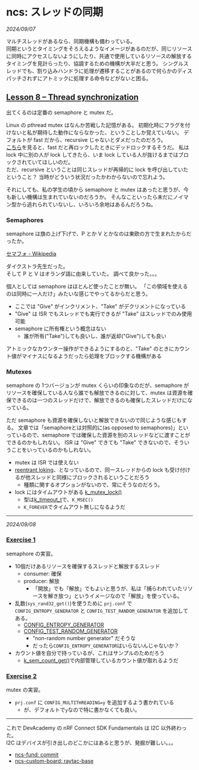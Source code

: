 # ncs: スレッドの同期

<i>2024/09/07</i>

マルチスレッドがあるなら、同期機構も備わっている。  
同期というとタイミングをそろえるようなイメージがあるのだが、同じリソースに同時にアクセスしないようにしたり、共通で使用しているリソースの解放するタイミングを見計らったり、協調するための機構が大半だと思う。
シングルスレッドでも、割り込みハンドラに処理が遷移することがあるので何らかのディスパッチされずにアトミックに処理する命令などがないと困る。

## [Lesson 8 – Thread synchronization](https://academy.nordicsemi.com/courses/nrf-connect-sdk-fundamentals/lessons/lesson-8-thread-synchronization/)

出てくるのは定番の semaphore と mutex だ。  

Linux の pthread mutex はなんか苦戦した記憶がある。
初期化時にフラグを付けないと私が期待した動作にならなかった、ということしか覚えていない。
デフォルトが fast だから、recursive じゃないとダメだったのだろう。  
[こちら](https://www.ibm.com/docs/ja/zos/2.2.0?topic=functions-pthread-mutex-lock-wait-lock-mutex-object)を見ると、fast だと再ロックしたときにデッドロックするそうだ。
私は lock 中に別の人が lock してきたら、いま lock している人が抜けるまではブロックされていてほしいのだ。  
ただ、recursive ということは同じスレッドが再帰的に lock を呼び出していたということ？ 
当時がどういう状況だったかわからないので忘れよう。

それにしても、私の学生の頃から semaphore と mutex はあったと思うが、今も新しい機構は生まれていないのだろうか。
そんなこといったら未だにノイマン型から逃れられていないし、いろいろ余地はあるんだろうね。

### Semaphores

semaphore は旗の上げ下げで、P とか V とかなのは東欧の方で生まれたからだったか。

[セマフォ - Wikipedia](https://ja.wikipedia.org/wiki/%E3%82%BB%E3%83%9E%E3%83%95%E3%82%A9)

ダイクストラ先生だった。  
そして P と V はオランダ語に由来していた。
調べて良かった。。。

個人としては semaphore はほとんど使ったことが無い。
「この領域を使えるのは同時に一人だけ」みたいな感じでやってるからだと思う。

* ここでは "Give" がインクリメント、"Take" がデクリメントになっている
* "Give" は ISR でもスレッドでも実行できるが "Take" はスレッドでのみ使用可能
* semaphore に所有権という概念はない
  * 誰が所有("Take")しても良いし、誰が返却("Give")しても良い

アトミックなカウンター操作ができるようにするのと、"Take" のときにカウント値がマイナスになるようだったら処理をブロックする機構がある

### Mutexes

semaphore の 1つバージョンが mutex くらいの印象なのだが、semaphore がリソースを確保している人なら誰でも解放できるのに対して、mutex は資源を確保できるのは一つのスレッドだけで、解放できるのも確保したスレッドだけになっている。

ただ semaphore も資源を確保しないと解放できないので同じような感じもする。
文章では「semaphoreとは対照的に(as opposed to semaphores)」といっているので、semaphore では確保した資源を別のスレッドなどに渡すことができるのかもしれない。
ISR は "Give" できても "Take" できないので、そういうことをいっているのかもしれない。

* mutex は ISR では使えない
* [reentrant loking](https://docs.nordicsemi.com/bundle/ncs-latest/page/zephyr/kernel/services/synchronization/mutexes.html#reentrant_locking)、となっているので、同一スレッドからの lock も受け付けるが他スレッドと同様にブロックされるということだろう
  * 種類に関するオプションがないので、常にそうなのだろう。
* lock にはタイムアウトがある
  [k_mutex_lock()](https://docs.nordicsemi.com/bundle/ncs-latest/page/zephyr/kernel/services/synchronization/mutexes.html#c.k_mutex_lock)
  * 型は[k_timeout_t](https://docs.nordicsemi.com/bundle/ncs-latest/page/zephyr/kernel/services/timing/clocks.html#c.k_timeout_t)で、`K_MSEC()`
  * `K_FOREVER`でタイムアウト無しになるようだ

----

<i>2024/09/08</i>

### [Exercise 1](https://academy.nordicsemi.com/courses/nrf-connect-sdk-fundamentals/lessons/lesson-8-thread-synchronization/topic/exercise-1-8/)

semaphore の実習。

* 10個だけあるリソースを確保するスレッドと解放するスレッド
  * consumer: 確保
  * producer: 解放
    * 「開放」でも「解放」でもよいと思うが、私は「捕らわれていたリソースを解き放つ」というイメージなので「解放」を使っている。
* 乱数(`sys_rand32_get()`)を使うために `prj.conf` で `CONFIG_ENTROPY_GENERATOR` と `CONFIG_TEST_RANDOM_GENERATOR` を追加してある。
  * [CONFIG_ENTROPY_GENERATOR](https://docs.nordicsemi.com/bundle/ncs-2.6.1/page/kconfig/index.html#!%5ECONFIG_ENTROPY_GENERATOR$)
  * [CONFIG_TEST_RANDOM_GENERATOR](https://docs.nordicsemi.com/bundle/ncs-2.6.1/page/kconfig/index.html#!%5ECONFIG_TEST_RANDOM_GENERATOR$)
    * "non-random number generator" だそうな
    * だったら`CONFIG_ENTROPY_GENERATOR`はいらないんじゃないか？
* カウント値を自分で持っているが、これはサンプルのためだろう
  * [k_sem_count_get()](https://docs.nordicsemi.com/bundle/ncs-2.6.1/page/zephyr/kernel/services/synchronization/semaphores.html#c.k_sem_count_get)で内部管理しているカウント値が取れるようだ

### [Exercise 2](https://academy.nordicsemi.com/courses/nrf-connect-sdk-fundamentals/lessons/lesson-8-thread-synchronization/topic/exercise-2-8/)

mutex の実習。

* `prj.conf` に `CONFIG_MULTITHREADING=y` を追加するよう書かれている
  * が、デフォルトで`y`なので特に書かなくても良い。

----

これで DevAcademy の nRF Connect SDK Fundamentals は I2C 以外終わった。  
I2C はデバイスが引き出しのどこかにはあると思うが、発掘が難しい。。。

* [ncs-fund: commit](https://github.com/hirokuma/ncs-fund/tree/ae3f18aa2014af5311089fdb47272306308ae887)
* [ncs-custom-board: raytac-base](https://github.com/hirokuma/ncs-custom-board/tree/2df767e2ce064ef8e5a9d2cbde2e68a8029fb91c)
